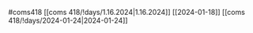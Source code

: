 #coms418 
[[coms 418/!days/1.16.2024|1.16.2024]]
[[2024-01-18]]
[[coms 418/!days/2024-01-24|2024-01-24]]